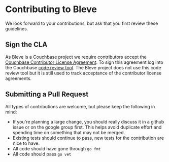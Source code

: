 # Contributing to Bleve

We look forward to your contributions, but ask that you first review these guidelines.

## Sign the CLA

As Bleve is a Couchbase project we require contributors accept the [Couchbase Contributor License Agreement](http://review.couchbase.org/static/individual_agreement.html). To sign this agreement log into the Couchbase [code review tool](http://review.couchbase.org/). The Bleve project does not use this code review tool but it is still used to track acceptance of the contributor license agreements.

## Submitting a Pull Request

All types of contributions are welcome, but please keep the following in mind:

- If you're planning a large change, you should really discuss it in a github issue or on the google group first. This helps avoid duplicate effort and spending time on something that may not be merged.
- Existing tests should continue to pass, new tests for the contribution are nice to have.
- All code should have gone through `go fmt`
- All code should pass `go vet`
